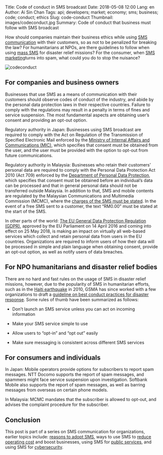 Title: Code of conduct in SMS broadcast
Date: 2018-05-08 12:00
Lang: en
Author: Ai Sin Chan
Tags: api; developers; market; economy; sms; business; code; conduct; ethics
Slug: code-conduct
Thumbnail: images/codeconduct.jpg
Summary: Code of conduct that business must follow with SMS broadcast


How should companies maintain their business ethics while using [SMS communication](https://www.xoxzo.com/en/about/sms-api/) with their customers, so as not to be penalized for breaking the law? For humanitarians at NPOs, are there guidelines to follow when using [mass SMS](https://www.xoxzo.com/en/about/sms-api/) for disaster relief missions? For the consumer, when [SMS marketing](https://www.xoxzo.com/en/about/sms-api/)turns into spam, what could you do to stop the nuisance?

![codeconduct](/images/condeconduct.jpg)

## For companies and business owners

Businesses that use SMS as a means of communication with their customers should observe codes of conduct of the industry, and abide by the personal data protection laws in their respective countries. Failure to comply with the regulations may result in a penalty in terms of fines and service suspension. The most fundamental aspects are obtaining user’s consent and providing an opt-out option.

Regulatory authority in Japan:  Businesses using SMS broadcast are required to comply with the Act on Regulation of the Transmission of Specified Electronic Mail enforced by the [Ministry of Internal Affairs and Communications (MIC)](http://measures.antispam.soumu.go.jp/), which specifies that consent must be obtained from the user, and the user must be provided with the option to opt-out from future communications.

Regulatory authority in Malaysia: Businesses who retain their customers’ personal data are required to comply with the Personal Data Protection Act 2010 (Act 709) enforced by the [Department of Personal Data Protection](http://www.pdp.gov.my/index.php/en/), which specifies that consent must be obtained before an individual’s data can be processed and that in general personal data should not be transferred outside Malaysia. In addition to that, SMS and mobile contents are regulated by the Malaysian Communications and Multimedia Commission (MCMC), where the [charges of the SMS must be stated](https://www.skmm.gov.my/skmmgovmy/files/attachments/825138GuidelinesMobileContent.pdf). In the event of a free SMS sent to a customer, the text “RM0.00” must be stated at the start of the SMS.

In other parts of the world: [The EU General Data Protection Regulation (GDPR)](https://www.eugdpr.org/), approved by the EU Parliament on 14 April 2016 and coming into effect on 25 May 2018, is making an impact on virtually all web-based services which collect and retain personal data from users in the EU countries. Organizations are required to inform users of how their data will be processed in simple and plain language when obtaining consent, provide an opt-out option, as well as notify users of data breaches.

## For NPO humanitarians and disaster relief bodies

There are no hard and fast rules on the usage of SMS in disaster relief missions, however, due to the popularity of SMS in humanitarian efforts, such as in the [Haiti earthquake](https://blog.xoxzo.com/en/2018/04/18/mobile-public-service/) in 2010, GSMA has since worked with a few organizations to draft a [guideline on best conduct practices for disaster response](https://www.gsma.com/mobilefordevelopment/programme/mobile-for-humanitarian-innovation/towards-a-code-of-conduct-guidelines-for-the-use-of-sms-in-natural-disasters/). Some rules of thumb have been summarized as follows:

* Don’t launch an SMS service unless you can act on incoming information

* Make your SMS service simple to use

* Allow users to “opt-in” and “opt out” easily

* Make sure messaging is consistent across different SMS services

## For consumers and individuals

In Japan: Mobile operators provide options for subscribers to report spam messages. NTT Docomo supports the report of spam messages, and spammers might face service suspension upon investigation. Softbank Mobile also supports the report of spam messages, as well as barring messages from overseas on certain phone models.

In Malaysia: MCMC mandates that the subscriber is allowed to opt-out, and advises the complaint procedure for the subscriber.

## Conclusion

This post is part of a series on SMS communication for organizations, earlier topics include: [reasons to adopt SMS](https://blog.xoxzo.com/en/2018/04/06/why-adopt-sms/), ways to use SMS to [reduce operating cost](https://blog.xoxzo.com/en/2018/04/23/boost-your-business/) and boost businesses, using SMS for [public services](https://blog.xoxzo.com/en/2018/04/18/mobile-public-service/), and using SMS for [cybersecurity](https://blog.xoxzo.com/en/2018/04/27/2fa-cyber-security/).

